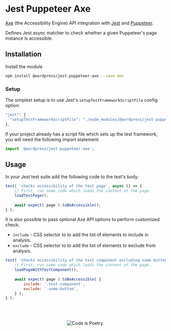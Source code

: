 # Jest Puppeteer Axe

[Axe](https://www.deque.com/axe/) (the Accessibility Engine) API integration with [Jest](https://jestjs.io/) and [Puppeteer](https://pptr.dev/).

Defines Jest async matcher to check whether a given Puppeteer's page instance is accessible.

## Installation

Install the module

```bash
npm install @wordpress/jest-puppeteer-axe --save-dev
```

### Setup

The simplest setup is to use Jest's `setupTestFrameworkScriptFile` config option:

```js
"jest": {
  "setupTestFrameworkScriptFile": "./node_modules/@wordpress/jest-puppeteer-axe/build/index.js"
},
```

If your project already has a script file which sets up the test framework, you will need the following import statement:

```js
import '@wordpress/jest-puppeteer-axe';
```

## Usage

In your Jest test suite add the following code to the test's body:

```js
test( 'checks accessibility of the test page', async () => {
	// First, run some code which loads the content of the page.
	loadTestPage();
	
	await expect( page ).toBeAccessible();
} );
```

It is also possible to pass optional Axe API options to perform customized check:
- `include` - CSS selector to to add the list of elements to include in analysis.
- `exclude` - CSS selector to to add the list of elements to exclude from analysis.

```js
test( 'checks accessibility of the test component excluding some button', async () => {
	// First, run some code which loads the content of the page.
	loadPageWithTestComponent();
	
	await expect( page ).toBeAccessible( {
		include: '.test-component',
		exclude: '.some-button',
	} );
} );
```

<br/><br/><p align="center"><img src="https://s.w.org/style/images/codeispoetry.png?1" alt="Code is Poetry." /></p>
